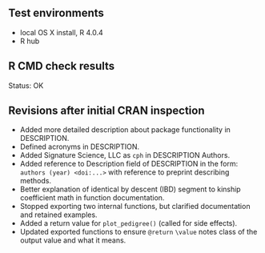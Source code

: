## Test environments

- local OS X install, R 4.0.4
- R hub

## R CMD check results

Status: OK

## Revisions after initial CRAN inspection

- Added more detailed description about package functionality in DESCRIPTION.
- Defined acronyms in DESCRIPTION.
- Added Signature Science, LLC as `cph` in DESCRIPTION Authors.
- Added reference to Description field of DESCRIPTION in the form: `authors (year) <doi:...>` with reference to preprint describing methods.
- Better explanation of identical by descent (IBD) segment to kinship coefficient math in function documentation.
- Stopped exporting two internal functions, but clarified documentation and retained examples.
- Added a return value for `plot_pedigree()` (called for side effects).
- Updated exported functions to ensure `@return` `\value` notes class of the output value and what it means.
